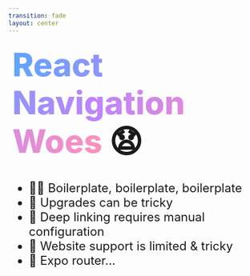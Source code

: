 ```yaml
---
transition: fade
layout: center
---
```


<div
  v-motion
  :initial="{ x: -80 }"
  :enter="{ x: 0 }"
  :leave="{ x: 1000 }"
  style="font-size: 4rem; font-weight: 800; padding: 0.5rem; display: inline-block; line-height: 1.2;"
>
  <span style="background: linear-gradient(to right, rgb(96, 165, 250), rgb(192, 132, 252), rgb(251, 146, 188)); -webkit-background-clip: text; -webkit-text-fill-color: transparent; background-clip: text;">React Navigation Woes</span> 😧
</div>

<div style="margin-top: 2rem; font-size: 1.5rem;">
  <ul>
    <li v-click>😵‍💫 Boilerplate, boilerplate, boilerplate</li>
    <li v-click>🤧 Upgrades can be tricky</li>
    <li v-click>🔗 Deep linking requires manual configuration</li>
    <li v-click>🤒 Website support is limited & tricky</li>
    <li v-click>👀 Expo router...</li>
  </ul>
</div>

<!--
The app is done but at what cost? We've just created a lot of boilerplate to just get our navigation working. Anytime we want to add new screens, we need to add to this boilerplate. This makes upgrading a lot of work, as you might have to rewrite some of the helpers or types to work with the latest version of react navigation. Deep linking, requires manual configuration and handling, meaning you'll need to test it very well. Web support is quite tricky. React navigation mainly supports CSR, so if you want SSR or SSG capabilities, it's up to you to build your own server to handle that. Expo router is pushing ahead of react-navigation. Expo router is built on top of react navigation and the expo router team took react navigation as far as they could push it in version 3, 4 and 5, but now in version 6 going forward they're building their own stuff that is exclusive to expo-router. So we're kind of left out in the cold.
-->
